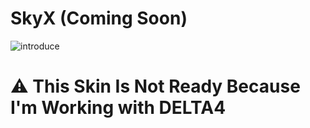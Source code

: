 # SkyX (Coming Soon)
![introduce](https://user-images.githubusercontent.com/68460824/126077726-4d1ea8b1-89ee-4007-864a-420f43c726ce.png)
# ⚠ This Skin Is Not Ready Because I'm Working with DELTA4
